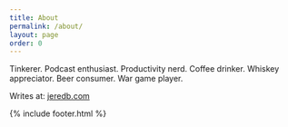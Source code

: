 ```yaml
---
title: About
permalink: /about/
layout: page
order: 0
---
```


Tinkerer. Podcast enthusiast. Productivity nerd. Coffee drinker. Whiskey appreciator. Beer consumer. War game player.

Writes at: [jeredb.com](https://jeredb.com)

{% include footer.html %}
